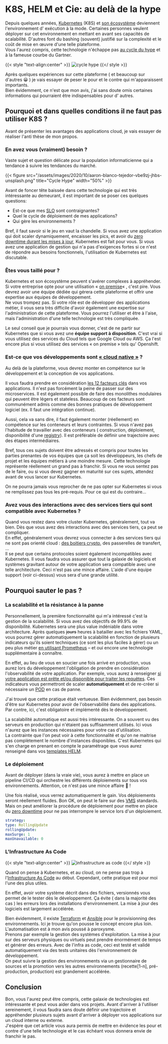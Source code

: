 # K8S, HELM et Cie: au delà de la hype

Depuis quelques années, [Kubernetes](https://kubernetes.io/) (K8S) et [son écosystème](https://www.cncf.io/) deviennent l'environnement d' exécution à la mode. Certaines personnes veulent déployer sur cet environnement en mettant en avant ses capacités de scalabilité. D'autres font du bashing (souvent) justifié sur la complexité et le coût de mise en œuvre d'une telle plateforme.  
Vous l'aurez compris, cette technologie n'échappe pas [au cycle du hype](https://fr.wikipedia.org/wiki/Cycle_du_hype) et à la fameuse courbe du Gartner.

{{< style "text-align:center" >}}
![cycle hype](/assets/images/2020/10/gartner_hype_cycle.svg_.png)
{{</ style >}}

Après quelques expériences sur cette plateforme ( et beaucoup sur d'autres 😀 ) je vais essayer de peser le pour et le contre qui m'apparaissent importants.  
Bien évidemment, ce n'est que mon avis, j'ai sans doute omis certaines informations qui pourraient être indispensables pour d' autres.

## Pourquoi et dans quelles conditions il ne faut pas utiliser K8S ?

Avant de présenter les avantages des applications cloud, je vais essayer de réaliser l'anti thèse de mon propos.

### En avez vous (vraiment) besoin ?

Vaste sujet et question délicate pour la population informaticienne qui a tendance à suivre les tendances du marché. 

{{< figure src="/assets/images/2020/10/aaron-blanco-tejedor-vbe9zj-jhbs-unsplash.png" title="Cycle Hype" width="50%" >}}


Avant de foncer tête baissée dans cette technologie qui est très intéressante au demeurant, il est important de se poser ces quelques questions:

  * Est-ce que mes [SLO](https://fr.wikipedia.org/wiki/Service-level_objectives) sont contraignantes?
  * Quel le cycle de déploiement de mes applications?
  * Qui gère les environnements ?

Bref, il faut savoir si le jeu en vaut la chandelle. Si vous avez une application qui doit scaler dynamiquement, encaisser les pics, et avoir du [zero downtime durant les mises à jour](https://dzone.com/articles/zero-downtime-deployment), Kubernetes est fait pour vous. Si vous avez une application de gestion qui n'a pas d'exigences fortes si ce n'est de répondre aux besoins fonctionnels, l'utilisation de Kubernetes est discutable.

### Êtes vous taillé pour ?

Kubernetes et son écosystème peuvent s'avérer complexes à appréhender. Si votre entreprise opte pour une utilisation « [on premise](https://en.wikipedia.org/wiki/On-premises_software)« , c'est pire. Vous devrez avoir une équipe dédiée qui gérera cette plateforme et offrir une expertise aux équipes de développement.  
Ne vous trompez pas. Si votre rôle est de développer des applications métier, il vous sera très difficile d'avoir également une expertise sur l'administration de cette plateforme. Vous pourrez l'utiliser et être à l'aise, mais l'administration d'une telle technologie est très compliquée.

Le seul conseil que je pourrais vous donner, c'est de ne partir sur Kubernetes que si vous avez une **équipe support à disposition**. C'est vrai si vous utilisez des services du Cloud tels que Google Cloud ou AWS. Ça l'est encore plus si vous utilisez des services « on premise » tels qu' Openshift.

### Est-ce que vos développements sont [« cloud native »](https://www.redhat.com/fr/topics/cloud-native-apps) ?

Au delà de la plateforme, vous devrez monter en compétence sur le développement et la conception de vos applications.

Il vous faudra prendre en considération [les 12 facteurs clés](https://en.wikipedia.org/wiki/Twelve-Factor_App_methodology) dans vos applications. Il n'est pas forcément la peine de passer sur des microservices. Il est également possible de faire des monolithes modulaires qui peuvent être légers et stateless. Beaucoup de ces facteurs sont communément admis comme des bonnes pratiques de développement logiciel (ex. Il faut une intégration continue).  
  
Aussi, cela va sans dire, il faut également monter (réellement) en compétence sur les conteneurs et leurs contraintes. Si vous n'avez pas l'habitude de travailler avec des conteneurs ( construction, déploiement, disponibilité d'une [registry](https://docs.docker.com/registry/)). Il est préférable de définir une trajectoire avec des étapes intermédiaires.  
  
Bref, tous ces sujets doivent être adressés et compris pour toutes les parties prenantes de vos équipes que ça soit les développeurs, les chefs de projet et les équipes métiers à une moindre mesure. Cette technologie représente réellement un grand pas à franchir. Si vous ne vous sentez pas de le faire, ou si vous devez gagner en maturité sur ces sujets, attendez avant de vous lancer sur Kubernetes. 

On ne pourra jamais vous reprocher de ne pas opter sur Kubernetes si vous ne remplissez pas tous les pré-requis. Pour ce qui est du contraire&#8230;

### Avez vous des interactions avec des services tiers qui sont compatible avec Kubernetes ?

Quand vous restez dans votre cluster Kubernetes, généralement, tout va bien. Dès que vous avez des interactions avec des services tiers, ça peut se compliquer.  
En effet, généralement vous devrez vous connecter à des services tiers qui ne sont pas orienté cloud : [des boitiers crypto](https://en.wikipedia.org/wiki/Hardware_security_module), des passerelles de transfert, &#8230;  
Il se peut que certains protocoles soient également incompatibles avec Kubernetes. Il vous faudra vous assurer que tout la galaxie de logiciels et systèmes gravitant autour de votre application sera compatible avec une telle architecture. Ceci n'est pas une mince affaire. L'aide d'une équipe support (voir ci-dessus) vous sera d'une grande utilité.

## Pourquoi sauter le pas ?

### La scalabilité et la résistance à la panne

Personnellement, la première fonctionnalité qui m'a intéressé c'est la gestion de la scalabilité. Si vous avez des objectifs de 99.9% de disponibilité. Kubernetes sera une plus value indéniable dans votre architecture. Après quelques <s>jours</s> heures à batailler avec les fichiers YAML, vous pourrez gérer automatiquement la scalabilité en fonction de plusieurs indicateurs qu'ils soient techniques (ce sont les plus faciles à gérer) ou un peu plus métier [en utilisant Prometheus](https://www.metricfire.com/blog/prometheus-metrics-based-autoscaling-in-kubernetes/) &#8211; et oui encore une technologie supplémentaire à connaître.

En effet, au lieu de vous en soucier une fois arrivé en production, vous aurez lors du développement l'obligation de prendre en considération l'observabilité de votre application. Par exemple, vous aurez à renseigner [si votre application est prête et/ou disponible pour traiter les requêtes](https://kubernetes.io/docs/tasks/configure-pod-container/configure-liveness-readiness-startup-probes/). Ces indicateurs vous permettront de scaler **automatiquement** et de re-créer si nécessaire un [POD](https://kubernetes.io/docs/concepts/workloads/pods/) en cas de panne.

J'ai trouvé que cette pratique était vertueuse. Bien évidemment, pas besoin d'être sur Kubernetes pour avoir de l'observabilité dans des applications. Par contre, ici, c'est obligatoire et implémenté dès le développement.

La scalabilité automatique est aussi très intéressante. On a souvent vu des serveurs en production qui n'étaient pas suffisamment utilisés. Ici vous n'aurez que les instances nécessaires pour votre cas d'utilisation.  
La contrainte que l'on peut voir à cette fonctionnalité et qu'on ne maitrise pas complètement le nombre d'instances disponibles. C'est Kubernetes qui s'en charge en prenant en compte le paramétrage que vous aurez renseigné dans vos [templates HELM](https://helm.sh/docs/chart_best_practices/templates/).

### Le déploiement

Avant de déployer (dans la vraie vie), vous aurez à mettre en place un pipeline CI/CD qui orchestre les différents déploiements sur tous vos environnements. Attention, ce n'est pas une mince affaire 🙂 !

Une fois réalisé, vous verrez automatiquement le gain. Vos déploiements seront réellement fluides. Bon OK, on peut le faire sur des [VMS](https://en.wikipedia.org/wiki/Virtual_machine) standards. Mais on peut améliorer la procédure de déploiement pour mettre en place du [zero downtime](https://dzone.com/articles/zero-downtime-deployment) pour ne pas interrompre le service lors d'un déploiement. 

```yaml
strategy:
type: RollingUpdate
rollingUpdate:
maxSurge: 1
maxUnavailable: 0
```


### L'Infrastructure As Code

{{< style "text-align:center" >}}
![infrastructure as code](/assets/images/2020/10/jacek-dylag-nhcpop4a2xo-unsplash.png)
{{</ style >}}


Quand on pense à Kubernetes, et au cloud, on ne pense pas trop à l'[Infrastructure As Code](https://en.wikipedia.org/wiki/Infrastructure_as_code) au début. Cependant, cette pratique est pour moi l'une des plus utiles. 

En effet, avoir votre système décrit dans des fichiers, versionnés vous permet de le tester dès le développement. Ça évite ( dans la majorité des cas ) les erreurs lors des installations d'environnement. La mise à jour des logiciels est largement accélérée. 

Bien évidemment, il existe [Terraform](https://www.terraform.io/) et [Ansible](https://www.ansible.com/) pour le provisionning des environnements. Ici je trouve qu'on pousse le concept encore plus loin. L'automatisation est à mon avis poussé à paroxysme.  
Prenons par exemple la gestion des systèmes d'exploitation. La mise à jour sur des serveurs physiques ou virtuels peut prendre énormément de temps et générer des erreurs. Avec de l'infra as code, ceci est testé et validé automatiquement via des tests unitaires dès l'environnement de développement.  
On peut suivre la gestion des environnements via un gestionnaire de sources et la promotion vers les autres environnements (recette[1-n], pré-production, production) est grandement accélérée.

## Conclusion

Bon, vous l'aurez peut être compris, cette galaxie de technologies est intéressante et peut vous aider dans vos projets. Avant d'arriver à l'utiliser sereinement, il vous faudra sans doute définir une trajectoire et appréhender plusieurs sujets avant d'arriver à déployer vos applications sur un cloud interne ou externe.  
J'espère que cet article vous aura permis de mettre en évidence les pour et contre d'une telle technologie et le cas échéant vous donnera envie de franchir le pas.
